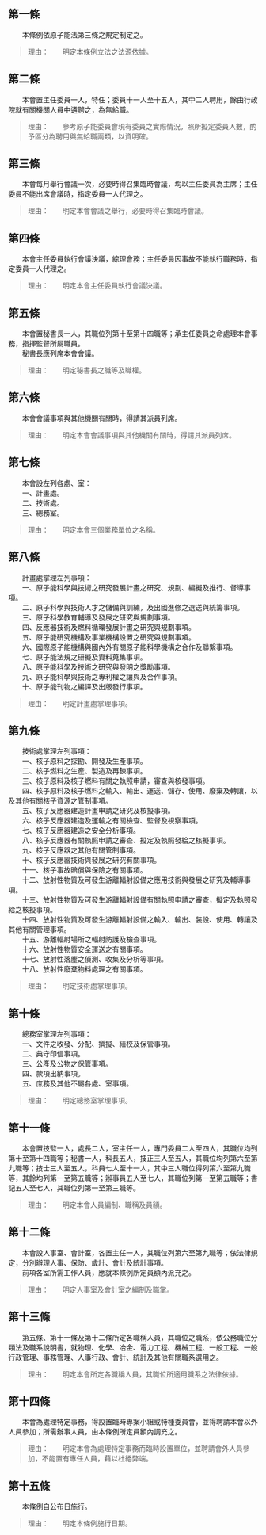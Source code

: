 第一條 
-------
　　本條例依原子能法第三條之規定制定之。  
> 理由：　　明定本條例立法之法源依據。



第二條 
-------
　　本會置主任委員一人，特任；委員十一人至十五人，其中二人聘用，餘由行政院就有關機關人員中遴聘之，為無給職。  
> 理由：　　參考原子能委員會現有委員之實際情況，照所擬定委員人數，酌予區分為聘用與無給職兩類，以資明確。



第三條 
-------
　　本會每月舉行會議一次，必要時得召集臨時會議，均以主任委員為主席；主任委員不能出席會議時，指定委員一人代理之。  
> 理由：　　明定本會會議之舉行，必要時得召集臨時會議。



第四條 
-------
　　本會主任委員執行會議決議，綜理會務；主任委員因事故不能執行職務時，指定委員一人代理之。  
> 理由：　　明定本會主任委員執行會議決議。



第五條 
-------
　　本會置秘書長一人，其職位列第十至第十四職等；承主任委員之命處理本會事務，指揮監督所屬職員。  
　　秘書長應列席本會會議。  
> 理由：　　明定秘書長之職等及職權。



第六條 
-------
　　本會會議事項與其他機關有關時，得請其派員列席。  
> 理由：　　明定本會會議事項與其他機關有關時，得請其派員列席。



第七條 
-------
　　本會設左列各處、室：  
　　一、計畫處。  
　　二、技術處。  
　　三、總務室。  
> 理由：　　明定本會三個業務單位之名稱。



第八條 
-------
　　計畫處掌理左列事項：  
　　一、原子能科學與技術之研究發展計畫之研究、規劃、編擬及推行、督導事項。  
　　二、原子科學與技術人才之儲備與訓練，及出國進修之選送與統籌事項。  
　　三、原子科學教育輔導及發展之研究與規劃事項。  
　　四、反應器技術及燃料循環發展計畫之研究與規劃事項。  
　　五、原子能研究機構及事業機構設置之研究與規劃事項。  
　　六、國際原子能機構與國內外有關原子能科學機構之合作及聯繫事項。  
　　七、原子能法規之研擬及資料蒐集事項。  
　　八、原子能科學及技術之研究與發明之獎勵事項。  
　　九、原子能科學與技術之專利權之讓與及合作事項。  
　　十、原子能刊物之編譯及出版發行事項。  
> 理由：　　明定計畫處掌理事項。



第九條 
-------
　　技術處掌理左列事項：  
　　一、核子原料之探勘、開發及生產事項。  
　　二、核子燃料之生產、製造及再鍊事項。  
　　三、核子原料及核子燃料有關之執照申請，審查與核發事項。  
　　四、核子原料及核子燃料之輸入、輸出、運送、儲存、使用、廢棄及轉讓，以及其他有關核子資源之管制事項。  
　　五、核子反應器建造計畫申請之研究及核擬事項。  
　　六、核子反應器建造及運輸之有關檢查、監督及視察事項。  
　　七、核子反應器建造之安全分析事項。  
　　八、核子反應器有關執照申請之審查、擬定及執照發給之核擬事項。  
　　九、核子反應器之其他有關管制事項。  
　　十、核子反應器技術與發展之研究有關事項。  
　　十一、核子事故賠償與保險之有關事項。  
　　十二、放射性物質及可發生游離輻射設備之應用技術與發展之研究及輔導事項。  
　　十三、放射性物質及可發生游離輻射設備有關執照申請之審查，擬定及執照發給之核擬事項。  
　　十四、放射性物質及可發生游離輻射設備之輸入、輸出、裝設、使用、轉讓及其他有關管理事項。  
　　十五、游離輻射場所之輻射防護及檢查事項。  
　　十六、放射性物質安全運送之有關事項。  
　　十七、放射性落塵之偵測、收集及分析等事項。  
　　十八、放射性廢棄物料處理之有關事項。  
> 理由：　　明定技術處掌理事項。



第十條 
-------
　　總務室掌理左列事項：  
　　一、文件之收發、分配、撰擬、繕校及保管事項。  
　　二、典守印信事項。  
　　三、公產及公物之保管事項。  
　　四、款項出納事項。  
　　五、庶務及其他不屬各處、室事項。  
> 理由：　　明定總務室掌理事項。



第十一條 
---------
　　本會置技監一人，處長二人，室主任一人，專門委員二人至四人，其職位均列第十至第十四職等；秘書一人，科長五人，技正三人至五人，其職位均列第六至第九職等；技士三人至五人，科員七人至十一人，其中三人職位得列第六至第九職等，其餘均列第一至第五職等；辦事員五人至七人，其職位列第一至第五職等；書記五人至七人，其職位列第一至第三職等。  
> 理由：　　明定本會人員編制、職稱及員額。



第十二條 
---------
　　本會設人事室、會計室，各置主任一人，其職位列第六至第九職等；依法律規定，分別辦理人事、保防、歲計、會計及統計事項。  
　　前項各室所需工作人員，應就本條例所定員額內派充之。  
> 理由：　　明定人事室及會計室之編制及職掌。



第十三條 
---------
　　第五條、第十一條及第十二條所定各職稱人員，其職位之職系，依公務職位分類法及職系說明書，就物理、化學、冶金、電力工程、機械工程、一般工程、一般行政管理、事務管理、人事行政、會計、統計及其他有關職系選用之。  
> 理由：　　明定本會所定各職稱人員，其職位所適用職系之法律依據。



第十四條 
---------
　　本會為處理特定事務，得設置臨時專案小組或特種委員會，並得聘請本會以外人員參加；所需辦事人員，由本條例所定員額內調充之。  
> 理由：　　明定本會為處理特定事務而臨時設置單位，並聘請會外人員參加，不能置有專任人員，藉以杜絕弊端。



第十五條 
---------
　　本條例自公布日施行。  
> 理由：　　明定本條例施行日期。